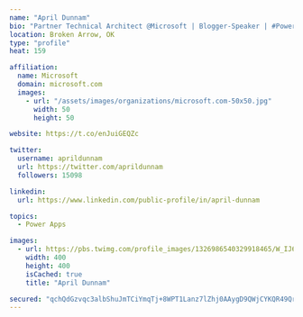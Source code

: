 ```yaml
---
name: "April Dunnam"
bio: "Partner Technical Architect @Microsoft | Blogger-Speaker | #PowerApps, #PowerAutomate, #Office365, #SharePoint | #WIT | #Karaoke Queen"
location: Broken Arrow, OK
type: "profile"
heat: 159

affiliation:
  name: Microsoft
  domain: microsoft.com
  images:
    - url: "/assets/images/organizations/microsoft.com-50x50.jpg"
      width: 50
      height: 50

website: https://t.co/enJuiGEQZc

twitter:
  username: aprildunnam
  url: https://twitter.com/aprildunnam
  followers: 15098

linkedin:
  url: https://www.linkedin.com/public-profile/in/april-dunnam

topics:
  - Power Apps

images:
  - url: https://pbs.twimg.com/profile_images/1326986540329918465/W_IJ6Ih2_400x400.jpg
    width: 400
    height: 400
    isCached: true
    title: "April Dunnam"

secured: "qchQdGzvqc3albShuJmTCiYmqTj+8WPT1Lanz7lZhj0AAygD9QWjCYKQR49QrtBp4hwEY/IcC+O33HI/jDijTMpJKDDBwn2Tr4ffluXX5KbfBpIC+qQpfOrmFdYNPWmx/VnXlt1LNzeCD62OEx00rSylN+xfpvyC7z+wwnNwkaLllbhJ5XGPLMrvKClmUMChg0hX0p3SjYPcJanbCyi3dLDAATU07oIrA8JDuUWfcWv4/7N/SlJQI5WrmMgfcs9qHEyQMXKPi6y1Lp9XLhHBcQwg9oqHLOlr2vGrYSr4cLOZO7FuNUQYu5TETc3PsT5F4o1myFEXqPIZGJGXXPOoW0iP3Ni4d+s3lIb/dghfunXBT9gc9e/h3xTgpEZiMyyeUrCF5CWeN+jH7vR8CaxWv0qEPoF8zc9aLGm2l3ZQcIE=;LcObZNsRNiSP0ZKJ9cAUGQ=="
---
```


